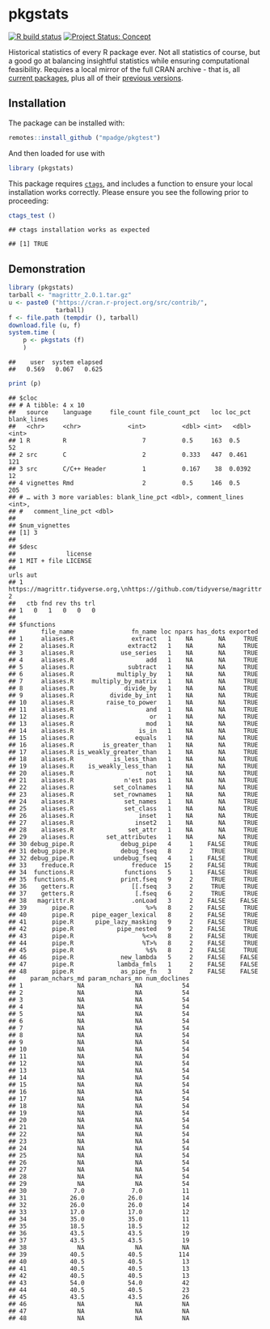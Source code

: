 # pkgstats

<!-- badges: start -->

[![R build
status](https://github.com/mpadge/pkgstats/workflows/R-CMD-check/badge.svg)](https://github.com/mpadge/pkgstats/actions?query=workflow%3AR-CMD-check)
[![Project Status:
Concept](https://www.repostatus.org/badges/latest/concept.svg)](https://www.repostatus.org/#concept)
<!-- badges: end -->

Historical statistics of every R package ever. Not all statistics of
course, but a good go at balancing insightful statistics while ensuring
computational feasibility. Requires a local mirror of the full CRAN
archive - that is, all [current
packages](https://cran.r-project.org/web/packages/available_packages_by_name.html),
plus all of their [previous
versions](https://cran.r-project.org/src/contrib/Archive).

## Installation

The package can be installed with:

``` r
remotes::install_github ("mpadge/pkgtest")
```

And then loaded for use with

``` r
library (pkgstats)
```

This package requires [`ctags`](https://ctags.io), and includes a
function to ensure your local installation works correctly. Please
ensure you see the following prior to proceeding:

``` r
ctags_test ()
```

    ## ctags installation works as expected

    ## [1] TRUE

## Demonstration

``` r
library (pkgstats)
tarball <- "magrittr_2.0.1.tar.gz"
u <- paste0 ("https://cran.r-project.org/src/contrib/",
             tarball)
f <- file.path (tempdir (), tarball)
download.file (u, f)
system.time (
    p <- pkgstats (f)
    )
```

    ##    user  system elapsed 
    ##   0.569   0.067   0.625

``` r
print (p)
```

    ## $cloc
    ## # A tibble: 4 x 10
    ##   source    language     file_count file_count_pct   loc loc_pct blank_lines
    ##   <chr>     <chr>             <int>          <dbl> <int>   <dbl>       <int>
    ## 1 R         R                     7          0.5     163  0.5             52
    ## 2 src       C                     2          0.333   447  0.461          121
    ## 3 src       C/C++ Header          1          0.167    38  0.0392          12
    ## 4 vignettes Rmd                   2          0.5     146  0.5            205
    ## # … with 3 more variables: blank_line_pct <dbl>, comment_lines <int>,
    ## #   comment_line_pct <dbl>
    ## 
    ## $num_vignettes
    ## [1] 3
    ## 
    ## $desc
    ##              license
    ## 1 MIT + file LICENSE
    ##                                                                     urls aut
    ## 1 https://magrittr.tidyverse.org,\nhttps://github.com/tidyverse/magrittr   2
    ##   ctb fnd rev ths trl
    ## 1   0   1   0   0   0
    ## 
    ## $functions
    ##       file_name                fn_name loc npars has_dots exported
    ## 1     aliases.R                extract   1    NA       NA     TRUE
    ## 2     aliases.R               extract2   1    NA       NA     TRUE
    ## 3     aliases.R             use_series   1    NA       NA     TRUE
    ## 4     aliases.R                    add   1    NA       NA     TRUE
    ## 5     aliases.R               subtract   1    NA       NA     TRUE
    ## 6     aliases.R            multiply_by   1    NA       NA     TRUE
    ## 7     aliases.R     multiply_by_matrix   1    NA       NA     TRUE
    ## 8     aliases.R              divide_by   1    NA       NA     TRUE
    ## 9     aliases.R          divide_by_int   1    NA       NA     TRUE
    ## 10    aliases.R         raise_to_power   1    NA       NA     TRUE
    ## 11    aliases.R                    and   1    NA       NA     TRUE
    ## 12    aliases.R                     or   1    NA       NA     TRUE
    ## 13    aliases.R                    mod   1    NA       NA     TRUE
    ## 14    aliases.R                  is_in   1    NA       NA     TRUE
    ## 15    aliases.R                 equals   1    NA       NA     TRUE
    ## 16    aliases.R        is_greater_than   1    NA       NA     TRUE
    ## 17    aliases.R is_weakly_greater_than   1    NA       NA     TRUE
    ## 18    aliases.R           is_less_than   1    NA       NA     TRUE
    ## 19    aliases.R    is_weakly_less_than   1    NA       NA     TRUE
    ## 20    aliases.R                    not   1    NA       NA     TRUE
    ## 21    aliases.R              n'est pas   1    NA       NA     TRUE
    ## 22    aliases.R           set_colnames   1    NA       NA     TRUE
    ## 23    aliases.R           set_rownames   1    NA       NA     TRUE
    ## 24    aliases.R              set_names   1    NA       NA     TRUE
    ## 25    aliases.R              set_class   1    NA       NA     TRUE
    ## 26    aliases.R                  inset   1    NA       NA     TRUE
    ## 27    aliases.R                 inset2   1    NA       NA     TRUE
    ## 28    aliases.R               set_attr   1    NA       NA     TRUE
    ## 29    aliases.R         set_attributes   1    NA       NA     TRUE
    ## 30 debug_pipe.R             debug_pipe   4     1    FALSE     TRUE
    ## 31 debug_pipe.R             debug_fseq   8     2     TRUE     TRUE
    ## 32 debug_pipe.R           undebug_fseq   4     1    FALSE     TRUE
    ## 33    freduce.R                freduce  15     2    FALSE     TRUE
    ## 34  functions.R              functions   5     1    FALSE     TRUE
    ## 35  functions.R             print.fseq   9     2     TRUE     TRUE
    ## 36    getters.R                [[.fseq   3     2     TRUE     TRUE
    ## 37    getters.R                 [.fseq   6     2     TRUE     TRUE
    ## 38   magrittr.R                .onLoad   3     2    FALSE    FALSE
    ## 39       pipe.R                    %>%   8     2    FALSE     TRUE
    ## 40       pipe.R     pipe_eager_lexical   8     2    FALSE     TRUE
    ## 41       pipe.R      pipe_lazy_masking   9     2    FALSE     TRUE
    ## 42       pipe.R            pipe_nested   9     2    FALSE     TRUE
    ## 43       pipe.R                   %<>%   8     2    FALSE     TRUE
    ## 44       pipe.R                   %T>%   8     2    FALSE     TRUE
    ## 45       pipe.R                    %$%   8     2    FALSE     TRUE
    ## 46       pipe.R             new_lambda   5     2    FALSE    FALSE
    ## 47       pipe.R            lambda_fmls   1     2    FALSE    FALSE
    ## 48       pipe.R             as_pipe_fn   3     2    FALSE    FALSE
    ##    param_nchars_md param_nchars_mn num_doclines
    ## 1               NA              NA           54
    ## 2               NA              NA           54
    ## 3               NA              NA           54
    ## 4               NA              NA           54
    ## 5               NA              NA           54
    ## 6               NA              NA           54
    ## 7               NA              NA           54
    ## 8               NA              NA           54
    ## 9               NA              NA           54
    ## 10              NA              NA           54
    ## 11              NA              NA           54
    ## 12              NA              NA           54
    ## 13              NA              NA           54
    ## 14              NA              NA           54
    ## 15              NA              NA           54
    ## 16              NA              NA           54
    ## 17              NA              NA           54
    ## 18              NA              NA           54
    ## 19              NA              NA           54
    ## 20              NA              NA           54
    ## 21              NA              NA           54
    ## 22              NA              NA           54
    ## 23              NA              NA           54
    ## 24              NA              NA           54
    ## 25              NA              NA           54
    ## 26              NA              NA           54
    ## 27              NA              NA           54
    ## 28              NA              NA           54
    ## 29              NA              NA           54
    ## 30             7.0             7.0           11
    ## 31            26.0            26.0           14
    ## 32            26.0            26.0           14
    ## 33            17.0            17.0           12
    ## 34            35.0            35.0           11
    ## 35            18.5            18.5           12
    ## 36            43.5            43.5           19
    ## 37            43.5            43.5           19
    ## 38              NA              NA           NA
    ## 39            40.5            40.5          114
    ## 40            40.5            40.5           13
    ## 41            40.5            40.5           13
    ## 42            40.5            40.5           13
    ## 43            54.0            54.0           42
    ## 44            40.5            40.5           23
    ## 45            43.5            43.5           26
    ## 46              NA              NA           NA
    ## 47              NA              NA           NA
    ## 48              NA              NA           NA
